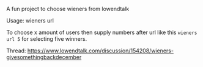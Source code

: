 A fun project to choose wieners from lowendtalk

Usage: wieners url

To choose x amount of users then supply numbers after url like this `wieners url 5` for selecting five winners.

Thread: https://www.lowendtalk.com/discussion/154208/wieners-givesomethingbackdecember

